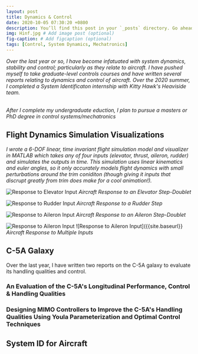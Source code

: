 ```yaml
---
layout: post
title: Dynamics & Control
date: 2020-10-05 07:30:20 +0800
description: You’ll find this post in your `_posts` directory. Go ahead and edit it and re-build the site to see your changes. # Add post description (optional)
img: Hinf.jpg # Add image post (optional)
fig-caption: # Add figcaption (optional)
tags: [Control, System Dynamics, Mechatronics]
---
```

_Over the last year or so, I have become infatuated with system dynamics, stability and control; particularly as they relate to aircraft. I have pushed myself to take graduate-level controls courses and have written several reports relating to dynamics and control of aircraft. Over the 2020 summer, I completed a System Identificaton internship with Kitty Hawk's Heaviside team._
<br /><br />

_After I complete my undergraduate eduction, I plan to pursue a masters or PhD degree in control systems/mechatronics_

## Flight Dynamics Simulation Visualizations
_I wrote a 6-DOF linear, time invariant flight simulation model and visualizer in MATLAB which takes any of four inputs (elevator, thrust, aileron, rudder) and simulates the outputs in time. This simulation uses linear kinematics and euler angles, so it only accurately models flight dynamics with small perturbations around the trim coniditon (though giving it inputs that discrupt greatly from trim does make for a cool animation!)._


![Response to Elevator Input]({{site.baseurl}}/assets/img/de_simulation_animation.gif)
*Aircraft Response to an Elevator Step-Doublet* <br />


![Response to Rudder Input]({{site.baseurl}}/assets/img/dr_simulation_animation.gif)
*Aircraft Response to a Rudder Step* <br />

![Response to Aileron Input]({{site.baseurl}}/assets/img/da_simulation_animation.gif)
*Aircraft Response to an Aileron Step-Doublet*

![Response to Aileron Input]({{site.baseurl}}/assets/img/MIMO_simulation_animation.gif)
![Response to Aileron Input]({{site.baseurl}}
*Aircraft Response to Multiple Inputs*

## C-5A Galaxy
Over the last year, I have written two reports on the C-5A galaxy to evaluate its handling qualities and control. 

### An Evaluation of the C-5A's Longitudinal Performance, Control & Handling Qualities
<object data="{{site.baseurl}}/assets/pdf/C5-Handling-Control.pdf" width="400" height="400" type='application/pdf'></object>

### Designing MIMO Controllers to Improve the C-5A's Handling Qualities Using Youla Parameterization and Optimal Control Techniques
<object data="{{site.baseurl}}/assets/pdf/C5-MIMO-Control.pdf" width="400" height="400" type='application/pdf'></object>

## System ID for Aircraft